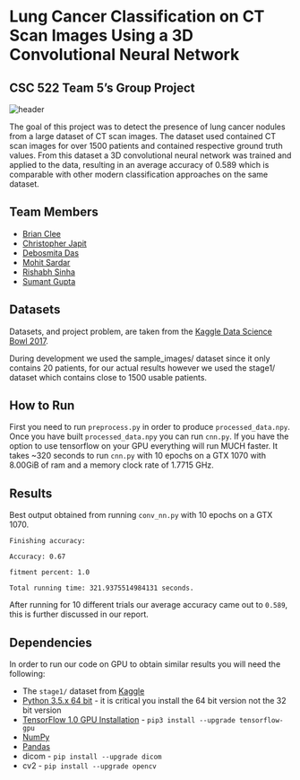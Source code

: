 # Lung Cancer Classification on CT Scan Images Using a 3D Convolutional Neural Network
## CSC 522 Team 5’s Group Project

![header](https://www.kaggle.io/svf/1028993/84c1f676416439fdd579990e4105d8c7/__results___files/__results___7_1.png)

The goal of this project was to detect the presence of lung cancer nodules from a large dataset of CT scan images. The dataset used contained CT scan images for over 1500 patients and contained respective ground truth values. From this dataset a 3D convolutional neural network was trained and applied to the data, resulting in an average accuracy of 0.589 which is comparable with other modern classification approaches on the same dataset.

## Team Members
- [Brian Clee](https://github.com/cleebp)
- [Christopher Japit](https://github.com/cjapit)
- [Debosmita Das](https://github.com/debosmitadas28)
- [Mohit Sardar](https://github.com/mohits19)
- [Rishabh Sinha](https://github.com/Rishabh2693)
- [Sumant Gupta](https://github.com/skgupta2)

## Datasets

Datasets, and project problem, are taken from the [Kaggle Data Science Bowl 2017](https://www.kaggle.com/c/data-science-bowl-2017/data).

During development we used the sample_images/ dataset since it only contains 20 patients, for our actual results however we used the stage1/ dataset which contains close to 1500 usable patients.

## How to Run

First you need to run `preprocess.py` in order to produce `processed_data.npy`. Once you have built `processed_data.npy` you can run `cnn.py`. If you have the option to use tensorflow on your GPU everything will run MUCH faster. It takes ~320 seconds to run `cnn.py` with 10 epochs on a GTX 1070 with 8.00GiB of ram and a memory clock rate of 1.7715 GHz.

## Results

Best output obtained from running `conv_nn.py` with 10 epochs on a GTX 1070.

`Finishing accuracy:`

`Accuracy: 0.67`

`fitment percent: 1.0`

`Total running time: 321.9375514984131 seconds.`

After running for 10 different trials our average accuracy came out to `0.589`, this is further discussed in our report.

## Dependencies

In order to run our code on GPU to obtain similar results you will need the following:
- The `stage1/` dataset from [Kaggle](https://www.kaggle.com/c/data-science-bowl-2017/data)
- [Python 3.5.x 64 bit](https://www.python.org/downloads/release/python-352/) - it is critical you install the 64 bit version not the 32 bit version
- [TensorFlow 1.0 GPU Installation](https://www.tensorflow.org/install/install_windows) - `pip3 install --upgrade tensorflow-gpu`
- [NumPy](http://www.numpy.org/)
- [Pandas](http://pandas.pydata.org/)
- dicom - `pip install --upgrade dicom`
- cv2 - `pip install --upgrade opencv`
